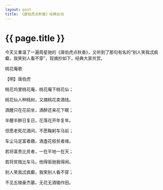 ```yaml
---
layout: post
title: 《唐伯虎点秋香》经典台词
---
```


{{ page.title }}
===============

今天又重温了一遍周星驰的《唐伯虎点秋香》，又听到了那句有名的“别人笑我忒疯癫，我笑别人看不穿”，现摘抄如下，经典大家共赏。

  桃花庵歌 

  【明】唐伯虎 

  桃花坞里桃花庵，桃花庵下桃花仙； 

  桃花仙人种桃树，又摘桃花卖酒钱。 

  酒醒只在花前坐，酒醉还来花下眠； 

  半醒半醉日复日，花落花开年复年。 

  但愿老死花酒间，不愿鞠躬车马前； 

  车尘马足富者趣，酒盏花枝贫者缘。 

  若将富贵比贫者，一在平地一在天； 

  若将贫贱比车马，他得驱驰我得闲。 

  别人笑我忒疯癫，我笑别人看不穿； 

  不见五陵豪杰墓，无花无酒锄作田。
